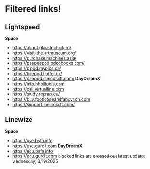 # Filtered links!
## Lightspeed
**Space**
- https://about.glasstechnik.ro/
- https://visit-the.artmuseum.org/
- https://purchase.machines.asia/
- https://peepeepod.odoobooks.com/
- https://pipod.mypics.ca/
- https://tidepod.hoffer.cx/
- https://peepod.meicosoft.com/
**DayDreamX**
- https://info.hhoiltools.com
- https://call.virtualline.com
- https://study.reprap.eu/
- https://buy.footlooseandfancyrich.com
- https://support.meicosoft.com/
## Linewize
**Space**
- https://use.bsfa.info
- https://use.gurdit.com
**DayDreamX**
- https://edu.bsfa.info
- https://edu.gurdit.com
blocked links are ~~crossed out~~
latest update: wednesday, 3/19/2025
